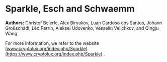 # Sparkle, Esch and Schwaemm

**Authors:** Christof Beierle, Alex Biryukov, Luan Cardoso dos Santos, Johann Großschädl, Léo Perrin, Aleksei Udovenko, Vesselin Velichkov, and Qingju Wang

For more information, we refer to the website [www.cryptolux.org/index.php/Sparkle](https://www.cryptolux.org/index.php/Sparkle) .
